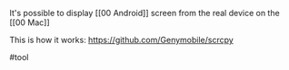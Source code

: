 It's possible to display [[00 Android]] screen from the real device on the [[00 Mac]]

This is how it works: https://github.com/Genymobile/scrcpy

#tool